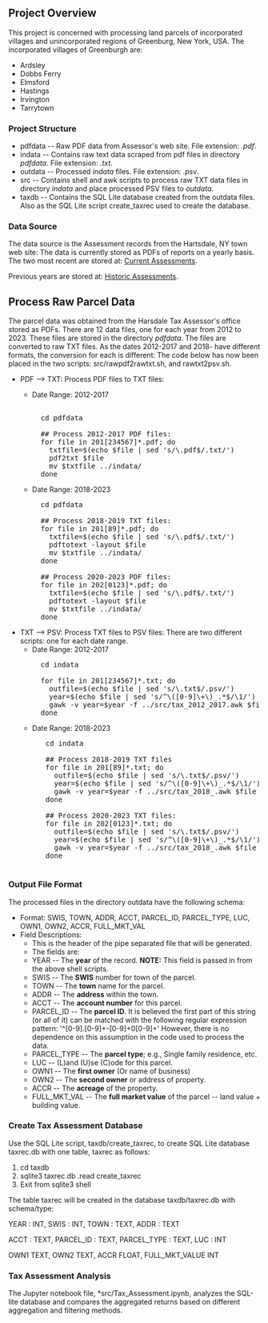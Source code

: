 ## Project Overview
This project is concerned with processing land parcels of incorporated villages and unincorporated regions of Greenburg, New York, USA.
The incorporated villages of Greenburgh are:
- Ardsley
- Dobbs Ferry
- Elmsford
- Hastings
- Irvington
- Tarrytown

### Project Structure
- pdfdata -- Raw PDF data from Assessor's web site. File extension: *.pdf*.
- indata  -- Contains raw text data scraped from pdf files in directory *pdfdata*. File extension: *.txt*.
- outdata -- Processed *indata* files. File extension: *.psv*. 
- src     -- Contains shell and awk scripts to process raw TXT data files in directory *indata*
             and place processed PSV files to *outdata*.
- taxdb   -- Contains the SQL Lite database created from the outdata files.
             Also as the SQL Lite script create_taxrec used to create the database.



### Data Source
The data source is the Assessment records from the Hartsdale, NY town web site:
The data is currently stored as PDFs of reports on a yearly basis. The two most recent 
are stored at: [Current Assessments](https://www.greenburghny.com/169/Assessment-Rolls).

Previous years are stored at: [Historic Assessments](https://www.greenburghny.com/604/Past-Assessment-Rolls).

## Process Raw Parcel Data
The parcel data was obtained from the Harsdale Tax Assessor's office stored as PDFs.
There are 12 data files, one for each year from 2012 to 2023.
These files are stored in the directory *pdfdata*.
The files are converted to raw TXT files. As the dates 2012-2017 and 2018- have different 
formats, the conversion for each is different:
The code below has now been placed in the two scripts: src/rawpdf2rawtxt.sh, and rawtxt2psv.sh.
- PDF --> TXT:  Process PDF files to TXT files:
    - Date Range: 2012-2017  
      <pre> 
        cd pdfdata 

        ## Process 2012-2017 PDF files:
        for file in 201[234567]*.pdf; do
          txtfile=$(echo $file | sed 's/\.pdf$/.txt/')
          pdf2txt $file
          mv $txtfile ../indata/
        done
      </pre>

    - Date Range: 2018-2023
      <pre>
        cd pdfdata 

        ## Process 2018-2019 TXT files:
        for file in 201[89]*.pdf; do
          txtfile=$(echo $file | sed 's/\.pdf$/.txt/')
          pdftotext -layout $file 
          mv $txtfile ../indata/
        done

        ## Process 2020-2023 PDF files:
        for file in 202[0123]*.pdf; do
          txtfile=$(echo $file | sed 's/\.pdf$/.txt/')
          pdftotext -layout $file 
          mv $txtfile ../indata/
        done
      </pre>
- TXT --> PSV: Process TXT files to PSV files:
         There are two different scripts: one for each date range.
    - Date Range: 2012-2017
        <pre>
        cd indata 

        for file in 201[234567]*.txt; do
          outfile=$(echo $file | sed 's/\.txt$/.psv/') 
          year=$(echo $file | sed 's/^\([0-9]\+\)_.*$/\1/')
          gawk -v year=$year -f ../src/tax_2012_2017.awk $file > ../outdata/$outfile
        done
      </pre>
    - Date Range: 2018-2023
     <pre>
        cd indata 

        ## Process 2018-2019 TXT files
        for file in 201[89]*.txt; do
          outfile=$(echo $file | sed 's/\.txt$/.psv/') 
          year=$(echo $file | sed 's/^\([0-9]\+\)_.*$/\1/')
          gawk -v year=$year -f ../src/tax_2018_.awk $file > ../outdata/$outfile
        done

        ## Process 2020-2023 TXT files:
        for file in 202[0123]*.txt; do
          outfile=$(echo $file | sed 's/\.txt$/.psv/') 
          year=$(echo $file | sed 's/^\([0-9]\+\)_.*$/\1/')
          gawk -v year=$year -f ../src/tax_2018_.awk $file > ../outdata/$outfile
        done
      </pre>

### Output File Format
The processed files in the directory outdata have the following schema:

- Format:  SWIS, TOWN, ADDR, ACCT, PARCEL_ID, PARCEL_TYPE, LUC, OWN1, OWN2, ACCR, FULL_MKT_VAL 
- Field Descriptions:
    - This is the header of the pipe separated file that will be generated.
    - The fields are:
    - YEAR          -- The **year** of the record. **NOTE:** This field is passed in from the above shell scripts.
    - SWIS          -- The **SWIS** number for town of the parcel.
    - TOWN          -- The **town** name for the parcel.
    - ADDR          -- The **address** within the town.
    - ACCT          -- The **account number** for this parcel.
    - PARCEL_ID     -- The **parcel ID**. It is believed the first part of this string (or all of it) can be 
                       matched with the following regular expression pattern: '^[0-9]\.[0-9]+-[0-9]+0[0-9]+'
                       However, there is no dependence on this assumption in the code used to process the data.
    - PARCEL_TYPE   -- The **parcel type**; e.g., Single family residence, etc.
    - LUC           -- (L)and (U)se (C)ode for this parcel.
    - OWN1          -- The **first owner** (Or name of business)
    - OWN2          -- The **second owner** or address of property.
    - ACCR          -- The **acreage** of the property.
    - FULL_MKT_VAL  -- The **full market value** of the parcel -- land value + building value.

### Create Tax Assessment Database
Use the SQL Lite script, taxdb/create_taxrec, to create SQL Lite database taxrec.db with one table, taxrec
as follows:
1. cd taxdb
2. sqlite3 taxrec.db
   .read create_taxrec
3. Exit from sqlite3 shell

The table taxrec will be created in the database taxdb/taxrec.db with schema/type: 

YEAR : INT, SWIS : INT, TOWN : TEXT, ADDR : TEXT

ACCT : TEXT, PARCEL_ID : TEXT, PARCEL_TYPE : TEXT, LUC : INT

OWN1 TEXT, OWN2 TEXT, ACCR FLOAT, FULL_MKT_VALUE INT



### Tax Assessment Analysis
The Jupyter notebook file, *src/Tax_Assessment.ipynb, analyzes the SQL-lite database and compares
the aggregated returns based on different aggregation and filtering methods.




